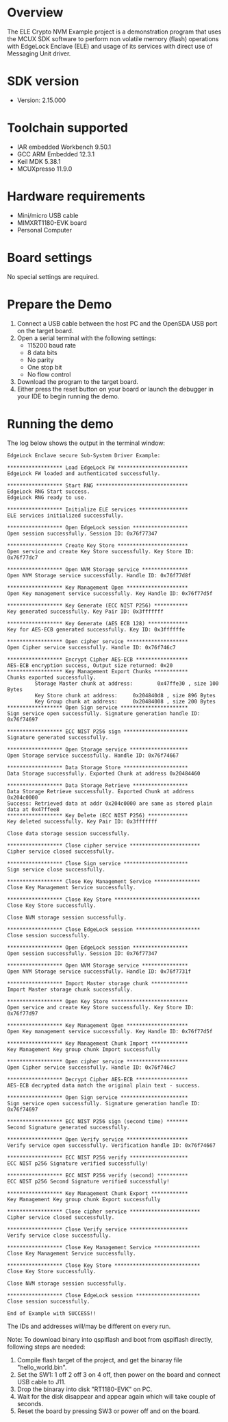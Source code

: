 Overview
========
The ELE Crypto NVM Example project is a demonstration program that uses the MCUX SDK
software to perform non volatile memory (flash) operations with EdgeLock Enclave (ELE)
and usage of its services with direct use of Messaging Unit driver.


SDK version
===========
- Version: 2.15.000

Toolchain supported
===================
- IAR embedded Workbench  9.50.1
- GCC ARM Embedded  12.3.1
- Keil MDK  5.38.1
- MCUXpresso  11.9.0

Hardware requirements
=====================
- Mini/micro USB cable
- MIMXRT1180-EVK board
- Personal Computer

Board settings
==============
No special settings are required.

Prepare the Demo
================
1.  Connect a USB cable between the host PC and the OpenSDA USB port on the target board. 
2.  Open a serial terminal with the following settings:
    - 115200 baud rate
    - 8 data bits
    - No parity
    - One stop bit
    - No flow control
3.  Download the program to the target board.
4.  Either press the reset button on your board or launch the debugger in your IDE to begin running the demo.

Running the demo
================
The log below shows the output in the terminal window:
~~~~~~~~~~~~~~~~~~~~~~~~~~~~~~~~~~~
EdgeLock Enclave secure Sub-System Driver Example:

****************** Load EdgeLock FW ***********************
EdgeLock FW loaded and authenticated successfully.

****************** Start RNG ******************************
EdgeLock RNG Start success.
EdgeLock RNG ready to use.

****************** Initialize ELE services ****************
ELE services initialized successfully.

****************** Open EdgeLock session ******************
Open session successfully. Session ID: 0x76f77347

****************** Create Key Store ***********************
Open service and create Key Store successfully. Key Store ID: 0x76f77dc7

****************** Open NVM Storage service ***************
Open NVM Storage service successfully. Handle ID: 0x76f77d8f

****************** Key Management Open ********************
Open Key management service successfully. Key Handle ID: 0x76f77d5f

****************** Key Generate (ECC NIST P256) ***********
Key generated successfully. Key Pair ID: 0x3fffffff

****************** Key Generate (AES ECB 128) *************
Key for AES-ECB generated successfully. Key ID: 0x3ffffffe

****************** Open cipher service ********************
Open Cipher service successfully. Handle ID: 0x76f746c7

****************** Encrypt Cipher AES-ECB *****************
AES-ECB encryption success, Output size returned: 0x20
****************** Key Management Export Chunks ***********
Chunks exported successfully.
         Storage Master chunk at address:        0x47ffe30 , size 100 Bytes
         Key Store chunk at address:     0x204840d8 , size 896 Bytes
         Key Group chunk at address:     0x20484008 , size 200 Bytes
****************** Open Sign service **********************
Sign service open successfully. Signature generation handle ID: 0x76f74697

****************** ECC NIST P256 sign *********************
Signature generated successfully.

****************** Open Storage service *******************
Open Storage service successfully. Handle ID: 0x76f74667

****************** Data Storage Store *********************
Data Storage successfully. Exported Chunk at address 0x20484460

****************** Data Storage Retrieve ******************
Data Storage Retrieve successfully. Exported Chunk at address 0x204c0000
Success: Retrieved data at addr 0x204c0000 are same as stored plain data at 0x47ffee8
****************** Key Delete (ECC NIST P256) *************
Key deleted successfully. Key Pair ID: 0x3fffffff

Close data storage session successfully.

****************** Close cipher service ***********************
Cipher service closed successfully.

****************** Close Sign service *********************
Sign service close successfully.

****************** Close Key Management Service ***************
Close Key Management Service successfully.

****************** Close Key Store ****************************
Close Key Store successfully.

Close NVM storage session successfully.

****************** Close EdgeLock session *********************
Close session successfully.

****************** Open EdgeLock session ******************
Open session successfully. Session ID: 0x76f77347

****************** Open NVM Storage service ***************
Open NVM Storage service successfully. Handle ID: 0x76f7731f

****************** Import Master storage chunk ************
Import Master storage chunk successfully.

****************** Open Key Store *************************
Open service and create Key Store successfully. Key Store ID: 0x76f77d97

****************** Key Management Open ********************
Open Key management service successfully. Key Handle ID: 0x76f77d5f

****************** Key Management Chunk Import ************
Key Management Key group chunk Import successfully

****************** Open cipher service ********************
Open Cipher service successfully. Handle ID: 0x76f746c7

****************** Decrypt Cipher AES-ECB *****************
AES-ECB decrypted data match the original plain text - success.

****************** Open Sign service **********************
Sign service open successfully. Signature generation handle ID: 0x76f74697

****************** ECC NIST P256 sign (second time) *******
Second Signature generated successfully.

****************** Open Verify service ********************
Verify service open successfully. Verification handle ID: 0x76f74667

****************** ECC NIST P256 verify *******************
ECC NIST p256 Signature verified successfully!

****************** ECC NIST P256 verify (second) **********
ECC NIST p256 Second Signature verified successfully!

****************** Key Management Chunk Export ************
Key Management Key group chunk Export successfully

****************** Close cipher service ***********************
Cipher service closed successfully.

****************** Close Verify service *******************
Verify service close successfully.

****************** Close Key Management Service ***************
Close Key Management Service successfully.

****************** Close Key Store ****************************
Close Key Store successfully.

Close NVM storage session successfully.

****************** Close EdgeLock session *********************
Close session successfully.

End of Example with SUCCESS!!
~~~~~~~~~~~~~~~~~~~~~~~~~~~~~~~~~~~
The IDs and addresses will/may be different on every run.

Note:
To download binary into qspiflash and boot from qspiflash directly, following steps are needed:
1. Compile flash target of the project, and get the binaray file "hello_world.bin".
3. Set the SW1: 1 off 2 off 3 on 4 off, then power on the board and connect USB cable to J11.
4. Drop the binaray into disk "RT1180-EVK" on PC.
5. Wait for the disk disappear and appear again which will take couple of seconds.
7. Reset the board by pressing SW3 or power off and on the board. 
